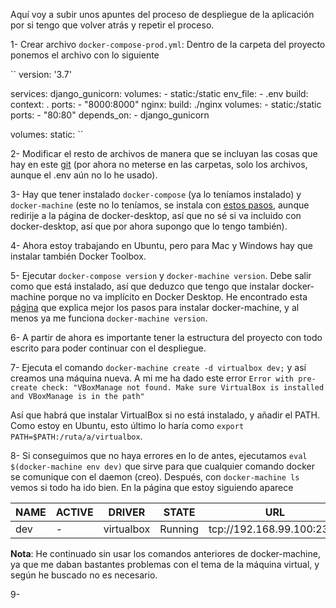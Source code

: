 Aquí voy a subir unos apuntes del proceso de despliegue de la aplicación por si tengo que volver atrás y repetir el proceso.

1- Crear archivo ``docker-compose-prod.yml``: Dentro de la carpeta del proyecto ponemos el archivo con lo siguiente 

``
version: '3.7'

services:
  django_gunicorn:
    volumes:
      - static:/static
    env_file:
      - .env
    build:
      context: .
    ports:
      - "8000:8000"
  nginx:
    build: ./nginx
    volumes:
      - static:/static
    ports:
      - "80:80"
    depends_on:
      - django_gunicorn

volumes:
  static:
``

2- Modificar el resto de archivos de manera que se incluyan las cosas que hay en este [git](https://github.com/dotja/django-docker-compose) (por ahora no meterse en las carpetas, solo los archivos, aunque el .env aún no lo he usado).

3- Hay que tener instalado ``docker-compose`` (ya lo teníamos instalado) y ``docker-machine`` (este no lo teníamos, se instala con [estos pasos](https://github.com/dotja/django-docker-compose), aunque redirije a la página de docker-desktop, así que no sé si va incluido con docker-desktop, así que por ahora supongo que lo tengo también).

4- Ahora estoy trabajando en Ubuntu, pero para Mac y Windows hay que instalar también Docker Toolbox.

5- Ejecutar ``docker-compose version`` y ``docker-machine version``. Debe salir como que está instalado, así que deduzco que tengo que instalar docker-machine porque no va implícito en Docker Desktop. He encontrado esta [página](https://gdevillele.github.io/machine/install-machine/) que explica mejor los pasos para instalar docker-machine, y al menos ya me funciona ``docker-machine version``.

6- A partir de ahora es importante tener la estructura del proyecto con todo escrito para poder continuar con el despliegue.

7- Ejecuta el comando ``docker-machine create -d virtualbox dev;`` y así creamos una máquina nueva. A mi me ha dado este error 
``
Error with pre-create check: "VBoxManage not found. Make sure VirtualBox is installed and VBoxManage is in the path"
``

Así que habrá que instalar VirtualBox si no está instalado, y añadir el PATH. Como estoy en Ubuntu, esto último lo haría como ``export PATH=$PATH:/ruta/a/virtualbox``.

8- Si conseguimos que no haya errores en lo de antes, ejecutamos ``eval $(docker-machine env dev)`` que sirve para que cualquier comando docker se comunique con el daemon (creo). Después, con ``docker-machine ls`` vemos si todo ha ido bien. En la página que estoy siguiendo aparece 

| NAME | ACTIVE | DRIVER      | STATE   | URL                       | SWARM | DOCKER   | ERRORS |
|------|--------|-------------|---------|---------------------------|-------|----------|--------|
| dev  | -      | virtualbox  | Running | tcp://192.168.99.100:2376 |       | v18.09.3 |        |

**Nota**: He continuado sin usar los comandos anteriores de docker-machine, ya que me daban bastantes problemas con el tema de la máquina virtual, y según he buscado no es necesario.

9- 
